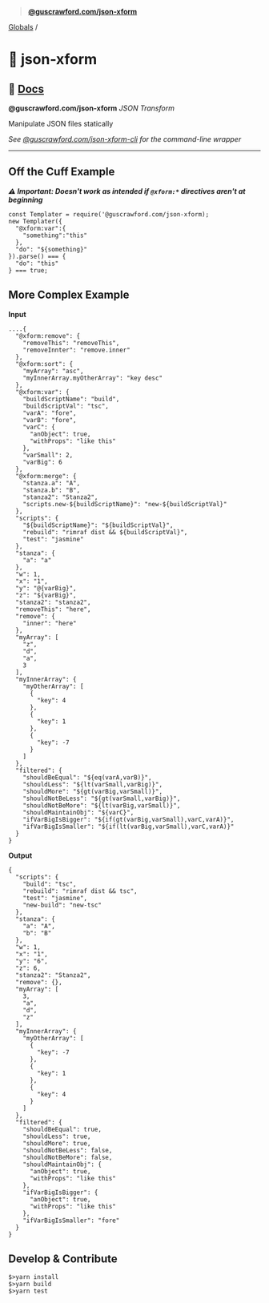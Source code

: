 > **[@guscrawford.com/json-xform](README.md)**

[Globals](globals.md) /

# 🔀 json-xform
## 📃 [Docs](./docs/md/README.md)

**@guscrawford.com/json-xform** *JSON Transform*

Manipulate JSON files statically

*See [@guscrawford.com/json-xform-cli](https://www.npmjs.com/package/@guscrawford.com/json-xform-cli) for the command-line wrapper*

----

## Off the Cuff Example

***⚠ Important: Doesn't work as intended if `@xform:*` directives aren't at beginning***

```
const Templater = require('@guscrawford.com/json-xform);
new Templater({
  "@xform:var":{
    "something":"this"
  },
  "do": "${something}"
}).parse() === {
  "do": "this"
} === true;
```

## More Complex Example

**Input**

```
....{
  "@xform:remove": {
    "removeThis": "removeThis",
    "removeInnter": "remove.inner"
  },
  "@xform:sort": {
    "myArray": "asc",
    "myInnerArray.myOtherArray": "key desc"
  },
  "@xform:var": {
    "buildScriptName": "build",
    "buildScriptVal": "tsc",
    "varA": "fore",
    "varB": "fore",
    "varC": {
      "anObject": true,
      "withProps": "like this"
    },
    "varSmall": 2,
    "varBig": 6
  },
  "@xform:merge": {
    "stanza.a": "A",
    "stanza.b": "B",
    "stanza2": "Stanza2",
    "scripts.new-${buildScriptName}": "new-${buildScriptVal}"
  },
  "scripts": {
    "${buildScriptName}": "${buildScriptVal}",
    "rebuild": "rimraf dist && ${buildScriptVal}",
    "test": "jasmine"
  },
  "stanza": {
    "a": "a"
  },
  "w": 1,
  "x": "1",
  "y": "@{varBig}",
  "z": "${varBig}",
  "stanza2": "stanza2",
  "removeThis": "here",
  "remove": {
    "inner": "here"
  },
  "myArray": [
    "z",
    "d",
    "a",
    3
  ],
  "myInnerArray": {
    "myOtherArray": [
      {
        "key": 4
      },
      {
        "key": 1
      },
      {
        "key": -7
      }
    ]
  },
  "filtered": {
    "shouldBeEqual": "${eq(varA,varB)}",
    "shouldLess": "${lt(varSmall,varBig)}",
    "shouldMore": "${gt(varBig,varSmall)}",
    "shouldNotBeLess": "${gt(varSmall,varBig)}",
    "shouldNotBeMore": "${lt(varBig,varSmall)}",
    "shouldMaintainObj": "${varC}",
    "ifVarBigIsBigger": "${if(gt(varBig,varSmall),varC,varA)}",
    "ifVarBigIsSmaller": "${if(lt(varBig,varSmall),varC,varA)}"
  }
}
```

**Output**

```
{
  "scripts": {
    "build": "tsc",
    "rebuild": "rimraf dist && tsc",
    "test": "jasmine",
    "new-build": "new-tsc"
  },
  "stanza": {
    "a": "A",
    "b": "B"
  },
  "w": 1,
  "x": "1",
  "y": "6",
  "z": 6,
  "stanza2": "Stanza2",
  "remove": {},
  "myArray": [
    3,
    "a",
    "d",
    "z"
  ],
  "myInnerArray": {
    "myOtherArray": [
      {
        "key": -7
      },
      {
        "key": 1
      },
      {
        "key": 4
      }
    ]
  },
  "filtered": {
    "shouldBeEqual": true,
    "shouldLess": true,
    "shouldMore": true,
    "shouldNotBeLess": false,
    "shouldNotBeMore": false,
    "shouldMaintainObj": {
      "anObject": true,
      "withProps": "like this"
    },
    "ifVarBigIsBigger": {
      "anObject": true,
      "withProps": "like this"
    },
    "ifVarBigIsSmaller": "fore"
  }
}
```

## Develop & Contribute

```
$>yarn install
$>yarn build
$>yarn test
```